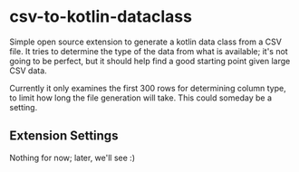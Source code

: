 # csv-to-kotlin-dataclass

Simple open source extension to generate a kotlin data class from a CSV file. It tries to determine the type of the data from what is available; it's not going to be perfect, but it should help find a good starting point given large CSV data.

Currently it only examines the first 300 rows for determining column type, to limit how long the file generation will take. This could someday be a setting.

## Extension Settings

Nothing for now; later, we'll see :)


